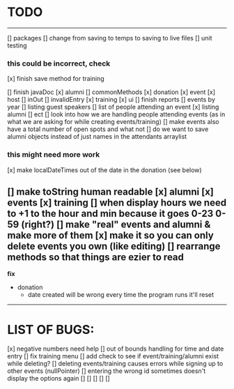 # TODO
---
[] packages
[] change from saving to temps to saving to live files
[] unit testing

### this could be incorrect, check
[x] finish save method for training

[] finish javaDoc
    [x] alumni
    [] commonMethods
    [x] donation
    [x] event
    [x] host
    [] inOut
    [] invalidEntry
    [x] training
    [x] ui
[] finish reports
    [] events by year
    [] listing guest speakers
    [] list of people attending an event
    [x] listing alumni
    [] ect
[] look into how we are handling people attending events (as in what we are asking for while creating events/training)
    [] make events also have a total number of open spots and what not
    [] do we want to save alumni objects instead of just names in the attendants arraylist

### this might need more work
[x] make localDateTimes out of the date in the donation (see below)

[] make toString human readable
    [x] alumni
    [x] events
    [x] training
    [] when display hours we need to +1 to the hour and min because it goes 0-23 0-59 (right?)
[] make "real" events and alumni & make more of them 
[x] make it so you can only delete events you own (like editing)
[] rearrange methods so that things are ezier to read
---
**fix**
* donation 
    * date created will be wrong every time the program runs it'll reset
---
# LIST OF BUGS:
[x] negative numbers need help
[] out of bounds handling for time and date entry 
[] fix training menu
[] add check to see if event/training/alumni exist while deleting?
[] deleting events/training causes errors while signing up to other events (nullPointer)
[] entering the wrong id sometimes doesn't display the options again
[]
[]
[]
[]
[]